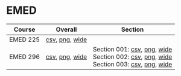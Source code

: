 # EMED

| Course | Overall | Section |
| ------ | ------- | ------- |
| EMED 225 | [csv](https://github.com/UCSD-Historical-Enrollment-Data/2024Spring/blob/main/overall/EMED%20225.csv), [png](https://raw.githubusercontent.com/UCSD-Historical-Enrollment-Data/2024Spring/main/plot_overall/EMED%20225.png), [wide](https://raw.githubusercontent.com/UCSD-Historical-Enrollment-Data/2024Spring/main/plot_overall_wide/EMED%20225.png) |  |
| EMED 296 | [csv](https://github.com/UCSD-Historical-Enrollment-Data/2024Spring/blob/main/overall/EMED%20296.csv), [png](https://raw.githubusercontent.com/UCSD-Historical-Enrollment-Data/2024Spring/main/plot_overall/EMED%20296.png), [wide](https://raw.githubusercontent.com/UCSD-Historical-Enrollment-Data/2024Spring/main/plot_overall_wide/EMED%20296.png) | Section 001: [csv](https://github.com/UCSD-Historical-Enrollment-Data/2024Spring/blob/main/section/EMED%20296_001.csv), [png](https://raw.githubusercontent.com/UCSD-Historical-Enrollment-Data/2024Spring/main/plot_section/EMED%20296_001.png), [wide](https://raw.githubusercontent.com/UCSD-Historical-Enrollment-Data/2024Spring/main/plot_section_wide/EMED%20296_001.png)<br>Section 002: [csv](https://github.com/UCSD-Historical-Enrollment-Data/2024Spring/blob/main/section/EMED%20296_002.csv), [png](https://raw.githubusercontent.com/UCSD-Historical-Enrollment-Data/2024Spring/main/plot_section/EMED%20296_002.png), [wide](https://raw.githubusercontent.com/UCSD-Historical-Enrollment-Data/2024Spring/main/plot_section_wide/EMED%20296_002.png)<br>Section 003: [csv](https://github.com/UCSD-Historical-Enrollment-Data/2024Spring/blob/main/section/EMED%20296_003.csv), [png](https://raw.githubusercontent.com/UCSD-Historical-Enrollment-Data/2024Spring/main/plot_section/EMED%20296_003.png), [wide](https://raw.githubusercontent.com/UCSD-Historical-Enrollment-Data/2024Spring/main/plot_section_wide/EMED%20296_003.png) |
